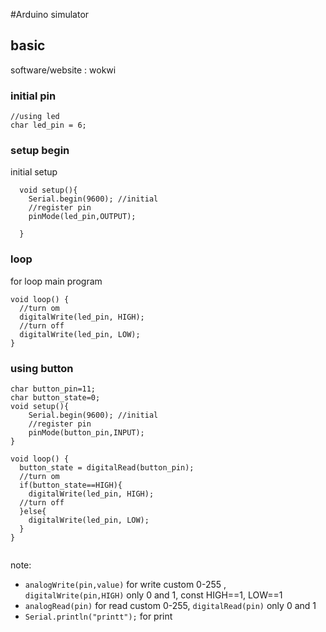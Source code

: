 #Arduino simulator 

## basic
software/website : wokwi
### initial pin
```
//using led
char led_pin = 6;

```
### setup begin
initial setup
```
  void setup(){
    Serial.begin(9600); //initial
    //register pin
    pinMode(led_pin,OUTPUT);

  }
```

### loop
for loop main program
```
void loop() {
  //turn om
  digitalWrite(led_pin, HIGH);
  //turn off
  digitalWrite(led_pin, LOW);
}
```

### using button
```
char button_pin=11;
char button_state=0;
void setup(){
    Serial.begin(9600); //initial
    //register pin
    pinMode(button_pin,INPUT);
}

void loop() {
  button_state = digitalRead(button_pin);
  //turn om
  if(button_state==HIGH){
    digitalWrite(led_pin, HIGH);
  //turn off
  }else{
    digitalWrite(led_pin, LOW);
  }
}


```

note:
- `` analogWrite(pin,value) `` for write custom 0-255 , `` digitalWrite(pin,HIGH) `` only 0 and 1, const HIGH==1, LOW==1
- `` analogRead(pin) `` for read custom 0-255, `` digitalRead(pin) `` only 0 and 1
- `` Serial.println("printt"); `` for print
